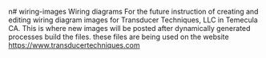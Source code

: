 n# wiring-images
Wiring diagrams
For the future instruction of creating and editing wiring diagram images for Transducer Techniques, LLC in Temecula CA.
This is where new images will be posted after dynamically generated processes build the files.
these files are being used on the website https://www.transducertechniques.com
